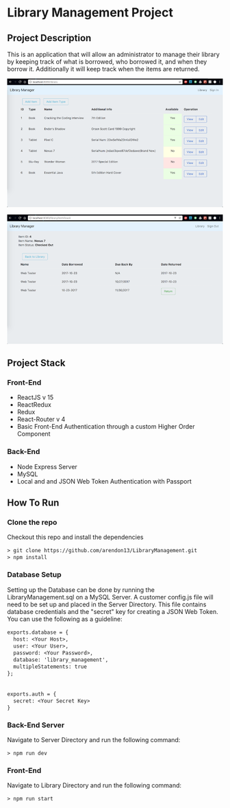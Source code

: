 # Library Management Project

## Project Description
This is an application that will allow an administrator to manage
their library by keeping track of what is borrowed, who borrowed it,
and when they borrow it. Additionally it will keep track when
the items are returned.

![Library Manager](./images/LibraryManager.png)

![Library Item View](./images/ViewItem.png)

## Project Stack

### Front-End
* ReactJS v 15
* ReactRedux
* Redux
* React-Router v 4
* Basic Front-End Authentication through a custom Higher Order Component

### Back-End
* Node Express Server
* MySQL
* Local and and JSON Web Token Authentication with Passport

## How To Run

### Clone the repo
Checkout this repo and install the dependencies

```
> git clone https://github.com/arendon13/LibraryManagement.git
> npm install
```


### Database Setup
Setting up the Database can be done by running the LibraryManagement.sql on a MySQL Server.
A customer config.js file will need to be set up and placed in the Server Directory. This file contains database credentials and the "secret" key for creating a JSON Web Token. You can use the following as a guideline:
```
exports.database = {
  host: <Your Host>,
  user: <Your User>,
  password: <Your Password>,
  database: 'library_management',
  multipleStatements: true
};


exports.auth = {
  secret: <Your Secret Key>
}

```

### Back-End Server
Navigate to Server Directory and run the following command:
```
> npm run dev
```

### Front-End
Navigate to Library Directory and run the following command:
```
> npm run start
```
